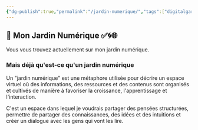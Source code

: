 ```yaml
---
{"dg-publish":true,"permalink":"/jardin-numerique/","tags":["digitalgarden","gardenEntry"]}
---
```


## 🏡 Mon Jardin Numérique ✅🌀🌐

Vous vous trouvez actuellement sur mon jardin numérique.
### Mais déjà qu'est-ce qu'un jardin numérique

Un "jardin numérique" est une métaphore utilisée pour décrire un espace virtuel où des informations, des ressources et des contenus sont organisés et cultivés de manière à favoriser la croissance, l'apprentissage et l'interaction.

C'est un espace dans lequel je voudrais partager des pensées structurées, permettre de partager des connaissances, des idées et des intuitions et créer un dialogue avec les gens qui vont les lire.